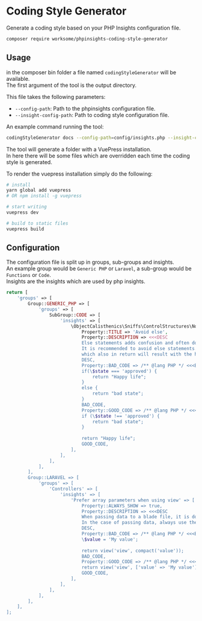 # Coding Style Generator
Generate a coding style based on your PHP Insights configuration file.  

```bash
composer require worksome/phpinsights-coding-style-generator
```

## Usage
in the composer bin folder a file named `codingStyleGenerator` will be available.  
The first argument of the tool is the output directory.

This file takes the following parameters:
- `--config-path`: Path to the phpinsights configuration file.
- `--insight-config-path`: Path to coding style configuration file.

An example command running the tool:
```bash
codingStyleGenerator docs --config-path=config/insights.php --insight-config-path=config/codingStyle.php
```

The tool will generate a folder with a VuePress installation.  
In here there will be some files which are overridden each time the coding style is generated.  

To render the vuepress installation simply do the following:
````bash
# install
yarn global add vuepress
# OR npm install -g vuepress

# start writing
vuepress dev

# build to static files
vuepress build
````


## Configuration
The configuration file is split up in groups, sub-groups and insights.  
An example group would be `Generic PHP` or `Laravel`, a sub-group would be `Functions` or `Code`.  
Insights are the insights which are used by php insights.  


```php
return [
    'groups' => [
        Group::GENERIC_PHP => [
            'groups' => [
                SubGroup::CODE => [
                    'insights' => [
                        \ObjectCalisthenics\Sniffs\ControlStructures\NoElseSniff::class => [
                            Property::TITLE => 'Avoid else',
                            Property::DESCRIPTION => <<<DESC
                            Else statements adds confusion and often does not contribute to more readable code.  
                            It is recommended to avoid else statements. Usage of early returns can often replace else statements,
                            which also in return will result with the happy path being last.
                            DESC,
                            Property::BAD_CODE => /** @lang PHP */ <<<BAD_CODE
                            if(\$state === 'approved') {
                                return "Happy life";
                            }
                            else {
                                return "bad state";
                            }
                            BAD_CODE,
                            Property::GOOD_CODE => /** @lang PHP */ <<<GOOD_CODE
                            if (\$state !== 'approved') {
                                return "bad state";
                            }
                            
                            return "Happy life";
                            GOOD_CODE,
                        ],
                    ],
                ],
            ],
        ],
        Group::LARAVEL => [
            'groups' => [
                'Controllers' => [
                    'insights' => [
                        'Prefer array parameters when using view' => [
                            Property::ALWAYS_SHOW => true,
                            Property::DESCRIPTION => <<<DESC
                            When passing data to a blade file, it is done with the `view` method.  
                            In the case of passing data, always use the array syntax.
                            DESC,
                            Property::BAD_CODE => /** @lang PHP */ <<<BAD_CODE
                            \$value = 'My value';
                            
                            return view('view', compact('value'));
                            BAD_CODE,
                            Property::GOOD_CODE => /** @lang PHP */ <<<GOOD_CODE
                            return view('view', ['value' => 'My value']);
                            GOOD_CODE,
                        ],
                    ],
                ],
            ],
        ],
    ],
];

```